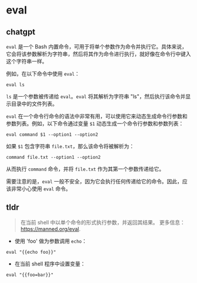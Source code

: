 # eval 
## chatgpt 
`eval` 是一个 Bash 内置命令，可用于将单个参数作为命令并执行它。具体来说，它会将该参数解析为字符串，然后将其作为命令进行执行，就好像在命令行中键入这个字符串一样。

例如，在以下命令中使用 `eval`：

```
eval ls
```

`ls` 是一个参数被传递给 `eval`。`eval` 将其解析为字符串 "ls"，然后执行该命令并显示目录中的文件列表。

`eval` 在一个命令行命令的语法中非常有用，可以使用它来动态生成命令行参数和参数列表。例如，以下命令通过变量 `$1` 动态生成一个命令行参数和参数列表：

```
eval command $1 --option1 --option2
```

如果 `$1` 包含字符串 `file.txt`，那么该命令将被解析为：

```
command file.txt --option1 --option2
```

从而执行 `command` 命令，并将 `file.txt` 作为其第一个参数传递给它。

需要注意的是，`eval` 一般不安全，因为它会执行任何传递给它的命令。因此，应该非常小心使用 `eval` 命令。 

## tldr 
 
> 在当前 shell 中以单个命令的形式执行参数，并返回其结果。
> 更多信息：<https://manned.org/eval>.

- 使用 'foo' 做为参数调用 `echo`：

`eval "{{echo foo}}"`

- 在当前 shell 程序中设置变量：

`eval "{{foo=bar}}"`
